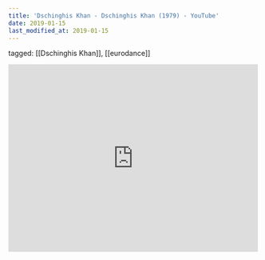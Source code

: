 ```yaml
---
title: 'Dschinghis Khan - Dschinghis Khan (1979) - YouTube'
date: 2019-01-15
last_modified_at: 2019-01-15
---
```

tagged: [[Dschinghis Khan]], [[eurodance]]
<iframe allow="accelerometer; autoplay; clipboard-write; encrypted-media; gyroscope; picture-in-picture" allowfullscreen="" frameborder="0" height="375" id="youtube_iframe" src="https://www.youtube.com/embed/pzmI3vAIhbE?feature=oembed&amp;enablejsapi=1&amp;origin=https://safe.txmblr.com&amp;wmode=opaque" width="500"></iframe>